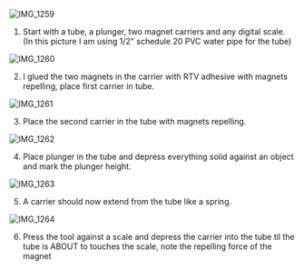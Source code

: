 ![IMG_1259](https://github.com/user-attachments/assets/e60a801e-e0d5-4838-80e0-de24d02d7ce5)

1) Start with a tube, a plunger, two magnet carriers and any digital scale. (In this picture I am using 1/2" schedule 20 PVC water pipe for the tube)

  ![IMG_1260](https://github.com/user-attachments/assets/d6fda9ef-00d1-4cb5-8e22-75571624c324)

2) I glued the two magnets in the carrier with RTV adhesive with magnets repelling, place first carrier in tube.

![IMG_1261](https://github.com/user-attachments/assets/321397bd-7114-4439-8bd7-1f2d0fccab57)

3)  Place the second carrier in the tube with magnets repelling.

![IMG_1262](https://github.com/user-attachments/assets/a209b63c-1b6e-4d18-af2d-9501771af11e)

4) Place plunger in the tube and depress everything solid against an object and mark the plunger height.

![IMG_1263](https://github.com/user-attachments/assets/9f22a6d9-6c28-4679-b2ec-c8ecd60bf088)

5) A carrier should now extend from the tube like a spring.

![IMG_1264](https://github.com/user-attachments/assets/1c77e82d-c1ad-4f09-ac4f-f7aafb0f4c59)

6) Press the tool against a scale and depress the carrier into the tube til the tube is ABOUT to touches the scale, note the repelling force of the magnet


